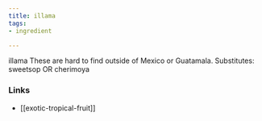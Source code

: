```yaml
---
title: illama
tags:
- ingredient

---
```

illama These are hard to find outside of Mexico or Guatamala. Substitutes: sweetsop OR cherimoya

### Links

* [[exotic-tropical-fruit]]
